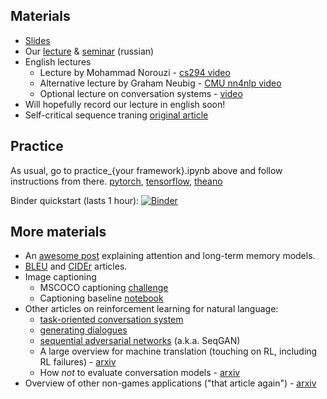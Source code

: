 ## Materials
* [Slides](https://yadi.sk/i/2oUkKL8m3UFFe8)
* Our [lecture](https://yadi.sk/i/hmjUfKht3UNCSq) & [seminar](https://yadi.sk/i/dTkWTFNj3UNCTv) (russian)
* English lectures
  * Lecture by Mohammad Norouzi - [cs294 video](https://www.youtube.com/watch?v=fZNyHoXgV7M&index=24&list=PLkFD6_40KJIwTmSbCv9OVJB3YaO4sFwkX)
  * Alternative lecture by Graham Neubig - [CMU nn4nlp video](https://www.youtube.com/watch?v=isxzsAelQX0)
  * Optional lecture on conversation systems - [video](https://www.youtube.com/watch?v=2tKNpzUvDc4	)
* Will hopefully record our lecture in english soon!
* Self-critical sequence traning [original article](https://arxiv.org/abs/1612.00563)

## Practice
As usual, go to practice_{your framework}.ipynb above and follow instructions from there. [pytorch](https://github.com/yandexdataschool/Practical_RL/blob/master/week8_scst/practice_torch.ipynb), [tensorflow](https://github.com/yandexdataschool/Practical_RL/blob/master/week8_scst/practice_tf.ipynb), [theano](https://github.com/yandexdataschool/Practical_RL/blob/master/week8_scst/practice_theano.ipynb)

Binder quickstart (lasts 1 hour): [![Binder](https://mybinder.org/badge.svg)](https://mybinder.org/v2/gh/yandexdataschool/Practical_RL/master)

## More materials
* An [awesome post](http://distill.pub/2016/augmented-rnns/) explaining attention and long-term memory models.
* [BLEU](http://www.aclweb.org/anthology/P02-1040.pdf) and [CIDEr](https://arxiv.org/pdf/1411.5726.pdf) articles.
* Image captioning
  * MSCOCO captioning [challenge](http://mscoco.org/dataset/#captions-challenge2015)
  * Captioning baseline [notebook](https://github.com/yandexdataschool/HSE_deeplearning/blob/master/week7/captioning_solution_ars.ipynb)
* Other articles on reinforcement learning for natural language: 
  * [task-oriented conversation system](https://arxiv.org/abs/1703.07055)
  * [generating dialogues](https://arxiv.org/abs/1606.01541)
  * [sequential adversarial networks](https://arxiv.org/abs/1609.05473) (a.k.a. SeqGAN)
  * A large overview for machine translation (touching on RL, including RL failures) - [arxiv](https://arxiv.org/abs/1609.08144)
  * How _not_ to evaluate conversation models - [arxiv](https://arxiv.org/abs/1603.08023)
* Overview of other non-games applications ("that article again") - [arxiv](https://arxiv.org/abs/1701.07274)


